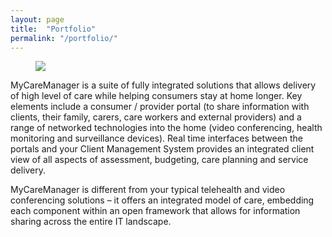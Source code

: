 ```yaml
---
layout: page
title:  "Portfolio"
permalink: "/portfolio/"
---
```


<figure>
    <img src="http://www.telstra.com.au/content/dam/tcom/telstra-health/Products/Telehealth/Images/mycaremanager-infographic-web.png" />
</figure>

MyCareManager is a suite of fully integrated solutions that allows delivery of high level of care while helping consumers stay at home longer. Key elements include a consumer / provider portal (to share information with clients, their family, carers, care workers and external providers) and a range of networked technologies into the home (video conferencing, health monitoring and surveillance devices).  Real time interfaces between the portals and your Client Management System provides an integrated client view of all aspects of assessment, budgeting, care planning and service delivery.

MyCareManager is different from your typical telehealth and video conferencing solutions – it offers an integrated model of care, embedding each component within an open framework that allows for information sharing across the entire IT landscape.